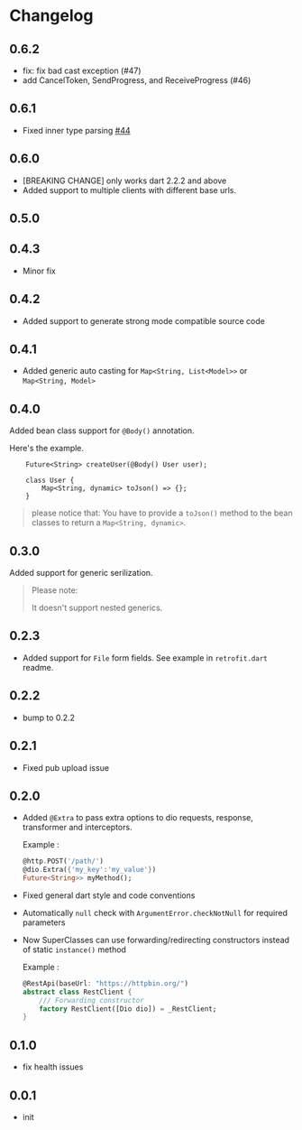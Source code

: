 # Changelog

## 0.6.2

- fix: fix bad cast exception (#47)
- add CancelToken, SendProgress, and ReceiveProgress (#46)

## 0.6.1

- Fixed inner type parsing [#44](https://github.com/trevorwang/retrofit.dart/issues/44)

## 0.6.0

- [BREAKING CHANGE] only works dart 2.2.2 and above
- Added support to multiple clients with different base urls.

## 0.5.0

## 0.4.3

- Minor fix

## 0.4.2

- Added support to generate strong mode compatible source code

## 0.4.1

- Added generic auto casting for `Map<String, List<Model>>` or `Map<String, Model>`

## 0.4.0

Added bean class support for `@Body()` annotation.

Here's the example.

```
    Future<String> createUser(@Body() User user);
```

```
    class User {
        Map<String, dynamic> toJson() => {};
    }
```

> please notice that:
> You have to provide a `toJson()` method to the bean classes to return a `Map<String, dynamic>`.

## 0.3.0

Added support for generic serilization.

> Please note:
>
> It doesn't support nested generics.

## 0.2.3

- Added support for `File` form fields. See example in `retrofit.dart` readme.

## 0.2.2

- bump to 0.2.2

## 0.2.1

- Fixed pub upload issue

## 0.2.0

- Added `@Extra` to pass extra options to dio requests, response, transformer and interceptors.

  Example :

  ```dart
  @http.POST('/path/')
  @dio.Extra({'my_key':'my_value'})
  Future<String>> myMethod();
  ```

- Fixed general dart style and code conventions

- Automatically `null` check with `ArgumentError.checkNotNull` for required parameters

- Now SuperClasses can use forwarding/redirecting constructors instead of static `instance()` method

  Example :

  ```dart
  @RestApi(baseUrl: "https://httpbin.org/")
  abstract class RestClient {
      /// Forwarding constructor
      factory RestClient([Dio dio]) = _RestClient;
  }
  ```

## 0.1.0

- fix health issues

## 0.0.1

- init
